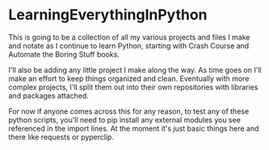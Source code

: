 # LearningEverythingInPython
This is going to be a collection of all my various projects and files I make and notate as I continue to learn Python, starting with Crash Course and Automate the Boring Stuff books.

I'll also be adding any little project I make along the way. As time goes on I'll make an effort to keep things organized and clean. Eventually with more complex projects, I'll split them out into their own repositories with libraries and packages attached. 

For now if anyone comes across this for any reason, to test any of these python scripts, you'll need to pip install any external modules you see referenced in the import lines. At the moment it's just basic things here and there like requests or pyperclip.
